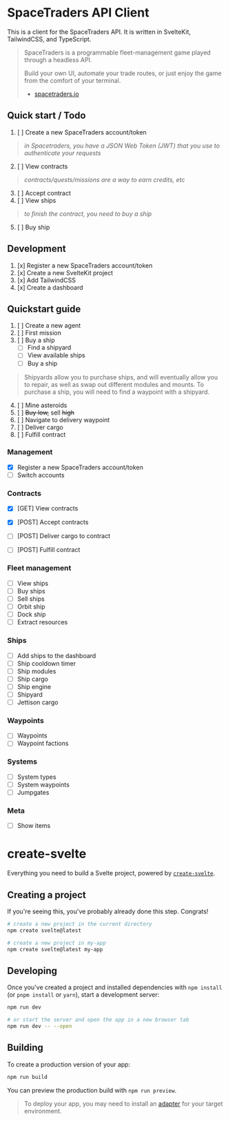 # SpaceTraders API Client

This is a client for the SpaceTraders API. It is written in SvelteKit, TailwindCSS, and TypeScript.

> SpaceTraders is a programmable fleet-management game played through a headless API.
>
> Build your own UI, automate your trade routes, or just enjoy the game from the comfort of your terminal.
> - [spacetraders.io](https://spacetraders.io)

## Quick start / Todo
1. [ ] Create a new SpaceTraders account/token
> *in Spacetraders, you have a JSON Web Token (JWT) that you use to authenticate your requests*
2. [ ] View contracts
> *contracts/quests/missions are a way to earn credits, etc*
3. [ ] Accept contract
4. [ ] View ships
> *to finish the contract, you need to buy a ship*
5. [ ] Buy ship

## Development
1. [x] Register a new SpaceTraders account/token
2. [x] Create a new SvelteKit project
3. [x] Add TailwindCSS
4. [x] Create a dashboard

## Quickstart guide
1. [ ] Create a new agent
2. [ ] First mission
3. [ ] Buy a ship
    - [ ] Find a shipyard
    - [ ] View available ships
    - [ ] Buy a ship

> Shipyards allow you to purchase ships, and will eventually allow you to repair, as well as swap out different modules and mounts. To purchase a ship, you will need to find a waypoint with a shipyard.


4. [ ] Mine asteroids
5. [ ] ~~Buy low,~~ sell ~~high~~
6. [ ] Navigate to delivery waypoint
7. [ ] Deliver cargo
8. [ ] Fulfill contract


### Management
- [x] Register a new SpaceTraders account/token
- [ ] Switch accounts

### Contracts
- [x] [GET] View contracts
- [x] [POST] Accept contracts
- [ ] [POST] Deliver cargo to contract
- [ ] [POST] Fulfill contract


### Fleet management
- [ ] View ships
- [ ] Buy ships
- [ ] Sell ships
- [ ] Orbit ship
- [ ] Dock ship
- [ ] Extract resources

### Ships
- [ ] Add ships to the dashboard
- [ ] Ship cooldown timer
- [ ] Ship modules
- [ ] Ship cargo
- [ ] Ship engine
- [ ] Shipyard
- [ ] Jettison cargo

### Waypoints
- [ ] Waypoints
- [ ] Waypoint factions

### Systems
- [ ] System types
- [ ] System waypoints
- [ ] Jumpgates

### Meta
- [ ] Show items





# create-svelte

Everything you need to build a Svelte project, powered by [`create-svelte`](https://github.com/sveltejs/kit/tree/master/packages/create-svelte).

## Creating a project

If you're seeing this, you've probably already done this step. Congrats!

```bash
# create a new project in the current directory
npm create svelte@latest

# create a new project in my-app
npm create svelte@latest my-app
```

## Developing

Once you've created a project and installed dependencies with `npm install` (or `pnpm install` or `yarn`), start a development server:

```bash
npm run dev

# or start the server and open the app in a new browser tab
npm run dev -- --open
```

## Building

To create a production version of your app:

```bash
npm run build
```

You can preview the production build with `npm run preview`.

> To deploy your app, you may need to install an [adapter](https://kit.svelte.dev/docs/adapters) for your target environment.
